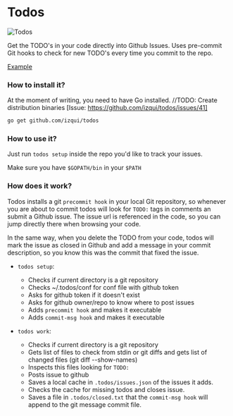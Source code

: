# Todos
![Todos](https://github.com/izqui/todos/blob/master/demo.gif)

Get the TODO's in your code directly into Github Issues. Uses pre-commit Git hooks to check for new TODO's every time you commit to the repo.

[Example](#how-to-install-it)

### How to install it? 

At the moment of writing, you need to have Go installed. //TODO: Create distribution binaries [Issue: https://github.com/izqui/todos/issues/41]
```.sh 
go get github.com/izqui/todos
```
### How to use it?

Just run `todos setup` inside the repo you'd like to track your issues.

Make sure you have `$GOPATH/bin` in your `$PATH`

### How does it work?

Todos installs a git `precommit hook` in your local Git repository, so whenever you are about to commit todos will look for `TODO:` tags in comments an submit a Github issue. The issue url is referenced in the code, so you can jump directly there when browsing your code.

In the same way, when you delete the TODO from your code, todos will mark the issue as closed in Github and add a message in your commit description, so you know this was the commit that fixed the issue.

* `todos setup`: 
	* Checks if current directory is a git repository
	* Checks ~/.todos/conf for conf file with github token
	* Asks for github token if it doesn't exist
	* Asks for github owner/repo to know where to post issues
	* Adds `precommit hook` and makes it executable
	* Adds `commit-msg hook` and makes it executable 

* `todos work`: 
	* Checks if current directory is a git repository
	* Gets list of files to check from stdin or git diffs and gets list of changed files (git diff --show-names)
	* Inspects this files looking for `TODO:` 
	* Posts issue to github
	* Saves a local cache in `.todos/issues.json` of the issues it adds.
	* Checks the cache for missing todos and closes issue.
	* Saves a file in `.todos/closed.txt` that the `commit-msg hook` will append to the git message commit file. 
